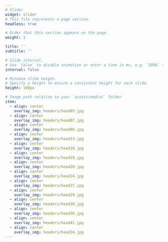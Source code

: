 ```yaml
---
# Slider
widget: slider
# This file represents a page section.
headless: true

# Order that this section appears on the page.
weight: 1

title: ''
subtitle: ''

# Slide interval.
# Use `false` to disable animation or enter a time in ms, e.g. `5000` (5s).
interval: false

# Minimum slide height.
# Specify a height to ensure a consistent height for each slide.
height: 100px

# Image path relative to your `assets/media/` folder
item:
  - align: center
    overlay_img: headers/head03.jpg  
  - align: center
    overlay_img: headers/head07.jpg  
  - align: center
    overlay_img: headers/head09.jpg  
  - align: center
    overlay_img: headers/head13.jpg  
  - align: center
    overlay_img: headers/head18.jpg  
  - align: center
    overlay_img: headers/head19.jpg  
  - align: center
    overlay_img: headers/head20.jpg  
  - align: center
    overlay_img: headers/head24.jpg
  - align: center
    overlay_img: headers/head27.jpg
  - align: center
    overlay_img: headers/head29.jpg
  - align: center
    overlay_img: headers/head30.jpg
  - align: center
    overlay_img: headers/head36.jpg
  - align: center
    overlay_img: headers/head41.jpg
  - align: center
    overlay_img: headers/head24.jpg
---
```

